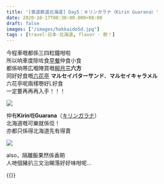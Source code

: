 ```yaml
---
title: '[食道鉄道北海道] Day5：キリンガラナ（Kirin Guarana）'
date: 2020-10-17T08:30:00.000+08:00
draft: false
images: ["/images/hokkaido5d.jpg"]
tags : [travel-日本-北海道, flavor - 飲！]
---
```


今程車嘅都係三四粒鐘咁啦  
所以响車度除咗食[早餐](https://hidie.net/hokkaido5a/)仲食小食  
都係响帯広嗰陣買嘅[柳月](https://hidie.net/hokkaido2i/)**三六方**  
同好好食嘅[六花亭](https://hidie.net/hokkaido2h/) **マルセイバターサンド**、**マルセイキャラメル**  
六花亭呢兩樣嘢好L好食  
一定要再再再入手！！！  

![](/images/hokkaido5d.jpg)

仲有**Kirin**嘅**Guarana**（[キリンガラナ](https://hidie.net/hokkaido5d/)）  
北海道嘅可樂就係佢！  
亦都只係得北海道先有得賣  

![](/images/hokkaido5d1.jpg)

also，隔離飯果然係香啲  
人哋個豬扒三文治睇落好好味咁呢...
  
  
  
{{<hokkaido>}}
